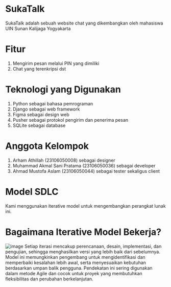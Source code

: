 # SukaTalk
SukaTalk adalah sebuah website chat yang dikembangkan oleh mahasiswa UIN Sunan Kalijaga Yogyakarta

# Fitur
1. Mengirim pesan melalui PIN yang dimiliki
2. Chat yang terenkripsi
dst

# Teknologi yang Digunakan
1. Python sebagai bahasa pemrograman
2. Django sebagai web framework
3. Figma sebagai design web
4. Pusher sebagai protokol pengirim dan penerima pesan
5. SQLite sebagai database

# Anggota Kelompok
1. Arham Athillah (23106050008) sebagai designer
2. Muhammad Akmal Sani Pratama (23106050036) sebagai developer
3. Ahmad Mustofa Aslam (23106050044) sebagai tester sekaligus client

# Model SDLC
Kami menggunakan iterative model untuk mengembangkan perangkat lunak ini.

# Bagaimana Iterative Model Bekerja?
![image](https://upload.wikimedia.org/wikipedia/commons/thumb/5/58/Iterative_Process_Diagram.svg/1200px-Iterative_Process_Diagram.svg.png)
Setiap iterasi mencakup perencanaan, desain, implementasi, dan pengujian, sehingga menghasilkan versi yang lebih baik dari sebelumnya. Model ini memungkinkan pengembang untuk mengidentifikasi dan memperbaiki kesalahan lebih awal, serta menyesuaikan kebutuhan berdasarkan umpan balik pengguna. Pendekatan ini sering digunakan dalam metode Agile dan cocok untuk proyek yang membutuhkan fleksibilitas dan perubahan berkelanjutan.
